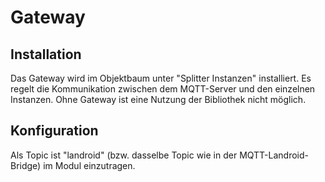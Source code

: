 <!DOCTYPE html>
<html lang="de">
  <head>
    <meta charset="utf-8">
	<meta name="viewport" content="width=device-width">
  </head>

  <body>
	<h1>Gateway</h1>
	<h2>Installation</h2>
	Das Gateway wird im Objektbaum unter "Splitter Instanzen" installiert. Es regelt die Kommunikation zwischen dem MQTT-Server und den einzelnen Instanzen. Ohne Gateway ist eine Nutzung der Bibliothek nicht möglich.
	<h2>Konfiguration</h2>
	Als Topic ist "landroid" (bzw. dasselbe Topic wie in der MQTT-Landroid-Bridge) im Modul einzutragen.
  </body>
</html>

